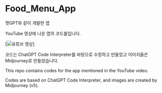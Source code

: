 # Food_Menu_App
챗GPT와 같이 개발한 앱

YouTube 영상에 나온 앱의 코드를입니다.

[![유튜브 영상](https://youtu.be/bTJJYUrCiZ8)]

코드는 ChatGPT Code Interpreter를 바탕으로 수정하고 만들었고 이미지들은 Midjourney로 만들었습니다.

This repo contains codes for the app mentioned in the YouTube video.

Codes are based on ChatGPT Code Interpreter, and images are created by Midjourney (v5).
